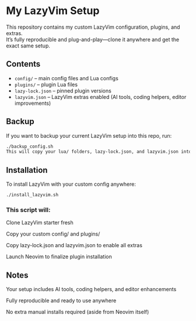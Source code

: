 # My LazyVim Setup

This repository contains my custom LazyVim configuration, plugins, and extras.  
It’s fully reproducible and plug-and-play—clone it anywhere and get the exact same setup.

## Contents

- `config/` – main config files and Lua configs
- `plugins/` – plugin Lua files
- `lazy-lock.json` – pinned plugin versions
- `lazyvim.json` – LazyVim extras enabled (AI tools, coding helpers, editor improvements)

## Backup

If you want to backup your current LazyVim setup into this repo, run:

```bash
./backup_config.sh
This will copy your lua/ folders, lazy-lock.json, and lazyvim.json into the repo.
```

## Installation
To install LazyVim with your custom config anywhere:

```bash
./install_lazyvim.sh
```

### This script will:

Clone LazyVim starter fresh

Copy your custom config/ and plugins/

Copy lazy-lock.json and lazyvim.json to enable all extras

Launch Neovim to finalize plugin installation

## Notes
Your setup includes AI tools, coding helpers, and editor enhancements

Fully reproducible and ready to use anywhere

No extra manual installs required (aside from Neovim itself)


